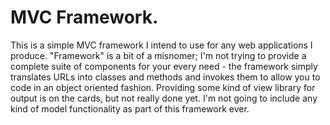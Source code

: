 # MVC Framework.

This is a simple MVC framework I intend to use for any web applications I produce. "Framework" is a bit of a misnomer; I'm not trying to provide a complete suite of components for your every need - the framework simply translates URLs into classes and methods and invokes them to allow you to code in an object oriented fashion. Providing some kind of view library for output is on the cards, but not really done yet. I'm not going to include any kind of model functionality as part of this framework ever.